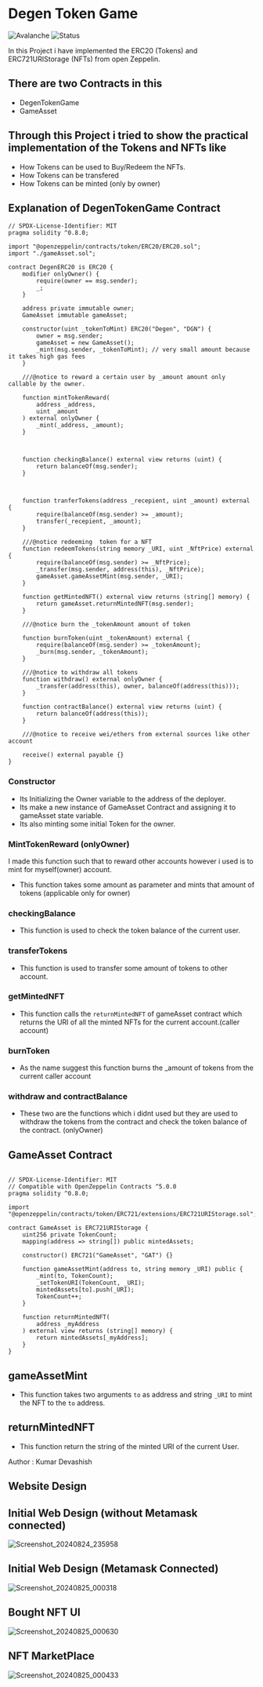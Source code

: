 # Degen Token Game

![Avalanche](https://img.shields.io/badge/Avalanche-Fuji_Network-red.svg)
![Status](https://img.shields.io/badge/Website-Running-088395.svg)

In this Project i have implemented the ERC20 (Tokens) and ERC721URIStorage (NFTs) from open Zeppelin.

## There are two Contracts in this

- DegenTokenGame
- GameAsset

## Through this Project i tried to show the practical implementation of the Tokens and NFTs like

- How Tokens can be used to Buy/Redeem the NFTs.
- How Tokens can be transfered
- How Tokens can be minted (only by owner)

## Explanation of DegenTokenGame Contract

```Solidity
// SPDX-License-Identifier: MIT
pragma solidity ^0.8.0;

import "@openzeppelin/contracts/token/ERC20/ERC20.sol";
import "./gameAsset.sol";

contract DegenERC20 is ERC20 {
    modifier onlyOwner() {
        require(owner == msg.sender);
        _;
    }

    address private immutable owner;
    GameAsset immutable gameAsset;

    constructor(uint _tokenToMint) ERC20("Degen", "DGN") {
        owner = msg.sender;
        gameAsset = new GameAsset();
        _mint(msg.sender, _tokenToMint); // very small amount because it takes high gas fees
    }

    ///@notice to reward a certain user by _amount amount only callable by the owner.

    function mintTokenReward(
        address _address,
        uint _amount
    ) external onlyOwner {
        _mint(_address, _amount);
    }



    function checkingBalance() external view returns (uint) {
        return balanceOf(msg.sender);
    }



    function tranferTokens(address _recepient, uint _amount) external {
        require(balanceOf(msg.sender) >= _amount);
        transfer(_recepient, _amount);
    }

    ///@notice redeeming  token for a NFT
    function redeemTokens(string memory _URI, uint _NftPrice) external {
        require(balanceOf(msg.sender) >= _NftPrice);
        _transfer(msg.sender, address(this), _NftPrice);
        gameAsset.gameAssetMint(msg.sender, _URI);
    }

    function getMintedNFT() external view returns (string[] memory) {
        return gameAsset.returnMintedNFT(msg.sender);
    }

    ///@notice burn the _tokenAmount amount of token

    function burnToken(uint _tokenAmount) external {
        require(balanceOf(msg.sender) >= _tokenAmount);
        _burn(msg.sender, _tokenAmount);
    }

    ///@notice to withdraw all tokens
    function withdraw() external onlyOwner {
        _transfer(address(this), owner, balanceOf(address(this)));
    }

    function contractBalance() external view returns (uint) {
        return balanceOf(address(this));
    }

    ///@notice to receive wei/ethers from external sources like other account

    receive() external payable {}
}

```

### Constructor

- Its Initializing the Owner variable to the address of the deployer.
- Its make a new instance of GameAsset Contract and assigning it to gameAsset state variable.
- Its also minting some initial Token for the owner.

### MintTokenReward (onlyOwner)

I made this function such that to reward other accounts however i used is to mint for myself(owner) account.

- This function takes some amount as parameter and mints that amount of tokens (applicable only for owner)

### checkingBalance

- This function is used to check the token balance of the current user.

### transferTokens

- This function is used to transfer some amount of tokens to other account.

### getMintedNFT

- This function calls the `returnMintedNFT` of gameAsset contract which returns the URI of all the minted NFTs for the current account.(caller account)

### burnToken

- As the name suggest this function burns the \_amount of tokens from the current caller account

### withdraw and contractBalance

- These two are the functions which i didnt used but they are used to withdraw the tokens from the contract and check the token balance of the contract. (onlyOwner)

## GameAsset Contract

```Solidity

// SPDX-License-Identifier: MIT
// Compatible with OpenZeppelin Contracts ^5.0.0
pragma solidity ^0.8.0;

import "@openzeppelin/contracts/token/ERC721/extensions/ERC721URIStorage.sol";

contract GameAsset is ERC721URIStorage {
    uint256 private TokenCount;
    mapping(address => string[]) public mintedAssets;

    constructor() ERC721("GameAsset", "GAT") {}

    function gameAssetMint(address to, string memory _URI) public {
        _mint(to, TokenCount);
        _setTokenURI(TokenCount, _URI);
        mintedAssets[to].push(_URI);
        TokenCount++;
    }

    function returnMintedNFT(
        address _myAddress
    ) external view returns (string[] memory) {
        return mintedAssets[_myAddress];
    }
}
```

## gameAssetMint

- This function takes two arguments `to` as address and string `_URI` to mint the NFT to the `to` address.

## returnMintedNFT

- This function return the string of the minted URI of the current User.

Author : Kumar Devashish

## Website Design

## Initial Web Design (without Metamask connected)
![Screenshot_20240824_235958](https://github.com/user-attachments/assets/e30164fc-11e0-41a1-934b-2625fa73fea3)

## Initial Web Design (Metamask Connected)
![Screenshot_20240825_000318](https://github.com/user-attachments/assets/0f5276f6-5bce-44b4-a8d1-ff364f92b20b)

## Bought NFT UI
![Screenshot_20240825_000630](https://github.com/user-attachments/assets/e8ac3bbd-333c-43b3-acd5-61495cac4604)

## NFT MarketPlace
![Screenshot_20240825_000433](https://github.com/user-attachments/assets/809b32ec-c064-4f59-a422-e55a539e74a6)
